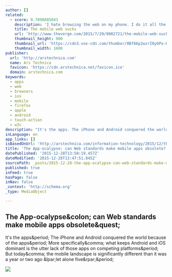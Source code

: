 ```yaml
---
author: []
related:
  - score: 0.7090885043
    description: 'I hate browsing the web on my phone. I do it all the time, of course - we all do. Just looking at the stats for The Verge, our mobile traffic is up 70 percent from last year, while desktop traffic is up only 11 percent.'
    title: The mobile web sucks
    url: 'http://www.theverge.com/2015/7/20/9002721/the-mobile-web-sucks'
    thumbnail_height: 900
    thumbnail_url: 'https://cdn3.vox-cdn.com/thumbor/0Bf66p2wzrI0y6Po-HQF_WEJ4eU=/260x0:2998x1540/1600x900/cdn0.vox-cdn.com/uploads/chorus_image/image/46787490/Screen_Shot_2015-07-20_at_11.12.15_AM.0.0.png'
    thumbnail_width: 1600
publisher:
  url: 'http://arstechnica.com'
  name: Ars Technica
  favicon: 'https://cdn.arstechnica.net/favicon.ico'
  domain: arstechnica.com
keywords:
  - apps
  - web
  - browsers
  - ios
  - mobile
  - firefox
  - apple
  - android
  - touch-action
  - w3c
description: "It's the apps. The iPhone and Android conquered the world because of the apps. More specifically, what keeps Android and iOS dominant is the utter lack of those apps on competing platforms. But today, the mobile landscape is significantly different than it was a year or two ago (let alone five)."
inLanguage: en
app_links: []
isBasedOnUrl: 'http://arstechnica.com/information-technology/2015/12/the-app-ocalypse-can-web-standards-make-mobile-apps-obsolete/'
title: 'The App-ocalypse: can Web standards make mobile apps obsolete?'
datePublished: '2015-12-28T13:50:19.457Z'
dateModified: '2015-12-28T13:47:51.845Z'
sourcePath: _posts/2015-12-28-the-app-ocalypse-can-web-standards-make-mobile-apps-obsolet.md
published: true
inFeed: true
hasPage: false
inNav: false
_context: 'http://schema.org'
_type: MediaObject

---
```

<article style=""><h1>The App-ocalypse&amp;colon; can Web standards make mobile apps obsolete&amp;quest;</h1><p>It's the apps&amp;period; The iPhone and Android conquered the world because of the apps&amp;period; More specifically&amp;comma; what keeps Android and iOS dominant is the utter lack of those apps on competing platforms&amp;period; But today&amp;comma; the mobile landscape is significantly different than it was a year or two ago &amp;lpar;let alone five&amp;rpar;&amp;period;</p><img src="http://cdn.arstechnica.net/wp-content/uploads/2015/12/Screen-Shot-2015-12-24-at-8.00.40-AM-640x261.png" /></article>